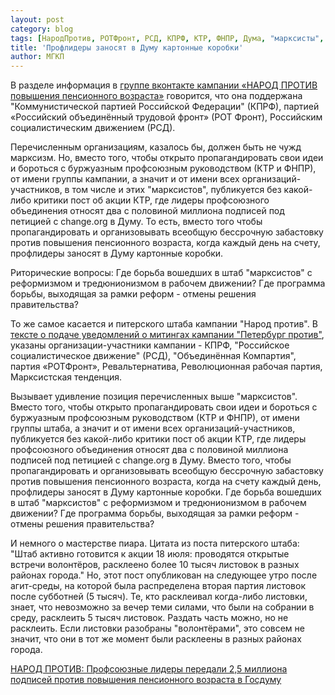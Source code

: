 ```yaml
---
layout: post
category: blog
tags: [НародПротив, РОТФронт, РСД, КПРФ, КТР, ФНПР, Дума, "марксисты", пенсионная_реформа]
title: 'Профлидеры заносят в Думу картонные коробки'
author: МГКП
---
```


В разделе информация в [группе вконтакте кампании «НАРОД ПРОТИВ повышения пенсионного возраста»](https://vk.com/pensioncampaign) говорится, что она поддержана "Коммунистической партией Российской Федерации" (КПРФ), партией «Российский объединённый трудовой фронт» (РОТ Фронт), Российским социалистическим движением (РСД).

Перечисленным организациям, казалось бы, должен быть не чужд марксизм. Но, вместо того, чтобы открыто пропагандировать свои идеи и бороться с буржуазным профсоюзным руководством (КТР и ФНПР), от имени группы кампании, а значит и от имени всех организаций-участников, в том числе и этих "марксистов", публикуется без какой-либо критики пост об акции КТР, где лидеры профсоюзного объединения относят два с половиной миллиона подписей под петицией с change.org в Думу. То есть, вместо того чтобы пропагандировать и организовывать всеобщую бессрочную забастовку против повышения пенсионного возраста, когда каждый день на счету, профлидеры заносят в Думу картонные коробки.

Риторические вопросы: Где борьба вошедших в штаб "марксистов" с реформизмом и тредюнионизмом в рабочем движении? Где программа борьбы, выходящая за рамки реформ - отмены решения правительства?

То же самое касается и питерского штаба кампании "Народ против". В [тексте о подаче уведомлений о митингах кампании "Петербург против"](https://vk.com/wall-167980775_648), указаны организации-участники кампании - КПРФ, "Российское социалистическое движение" (РСД), "Объединённая Компартия", партия «РОТФронт», Ревальтернатива, Революционная рабочая партия, Марксистская тенденция.

Вызывает удивление позиция перечисленных выше "марксистов". Вместо того, чтобы открыто пропагандировать свои идеи и бороться с буржуазным профсоюзным руководством (КТР и ФНПР), от имени группы штаба, а значит и от имени всех организаций-участников, публикуется без какой-либо критики пост об акции КТР, где лидеры профсоюзного объединения относят два с половиной миллиона подписей под петицией с change.org в Думу. Вместо того, чтобы пропагандировать и организовывать всеобщую бессрочную забастовку против повышения пенсионного возраста, когда на счету каждый день, профлидеры заносят в Думу картонные коробки. Где борьба вошедших в штаб "марксистов" с реформизмом и тредюнионизмом в рабочем движении? Где программа борьбы, выходящая за рамки реформ - отмены решения правительства?

И немного о мастерстве пиара. Цитата из поста питерского штаба: "Штаб активно готовится к акции 18 июля: проводятся открытые встречи волонтёров, расклеено более 10 тысяч листовок в разных районах города." Но, этот пост опубликован на следующее утро после агит-среды, на которой была распределена вторая партия листовок после субботней (5 тысяч). Те, кто расклеивал когда-либо листовки, знает, что невозможно за вечер теми силами, что были на собрании в среду, расклеить 5 тысяч листовок. Раздать часть можно, но не расклеить. Если листовки разобраны "волонтёрами", это совсем не значит, что они в тот же момент были расклеены в разных районах города.

[НАРОД ПРОТИВ: Профсоюзные лидеры передали 2,5 миллиона подписей против повышения пенсионного возраста в Госдуму](https://vk.com/wall-167559060_7033)
